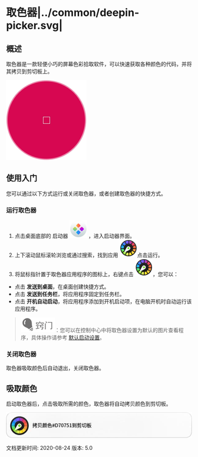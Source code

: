 # 取色器|../common/deepin-picker.svg|

## 概述


取色器是一款轻便小巧的屏幕色彩拾取软件，可以快速获取各种颜色的代码，并将其拷贝到剪切板上。

![picker-color](jpg/picker-color.png)

## 使用入门

您可以通过以下方式运行或关闭取色器，或者创建取色器的快捷方式。

### 运行取色器

1. 点击桌面底部的 启动器 ![launcher](icon/deepin-launcher.svg) ，进入启动器界面。
2. 上下滚动鼠标滚轮浏览或通过搜索，找到应用 ![deepin-picker](icon/deepin-picker.svg)点击运行。
3. 将鼠标指针置于取色器应用程序的图标上，右键点击 ![deepin-picker](icon/deepin-picker.svg)，您可以：
 - 点击 **发送到桌面**，在桌面创建快捷方式。
 - 点击 **发送到任务栏**，将应用程序固定到任务栏。
 - 点击 **开机自动启动**，将应用程序添加到开机启动项，在电脑开机时自动运行该应用程序。

> ![tips](icon/tips.svg)：您可以在控制中心中将取色器设置为默认的图片查看程序，具体操作请参考 [默认启动设置](dman:///dde#默认程序设置)。

### 关闭取色器

取色器吸取颜色后自动退出，关闭取色器。

## 吸取颜色

启动取色器后，点击吸取所需的颜色，取色器将自动拷贝颜色到剪切板。

![picker](jpg/picker.png)
<div class="version-info"><span>文档更新时间: 2020-08-24</span><span> 版本: 5.0</span></div>